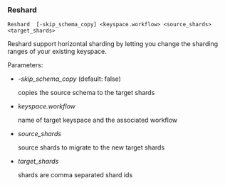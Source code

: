 ### Reshard

```
Reshard  [-skip_schema_copy] <keyspace.workflow> <source_shards> <target_shards>
```

Reshard support horizontal sharding by letting you change the sharding ranges of your existing keyspace.

Parameters:
 * *-skip_schema_copy* (default: false)

     copies the source schema to the target shards
 * *keyspace.workflow*

    name of target keyspace and the associated workflow
 * *source_shards*

   source shards to migrate to the new target shards
 * *target_shards*

   shards are comma separated shard ids    
